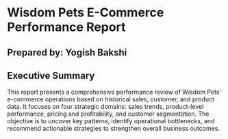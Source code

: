 # Wisdom Pets E-Commerce Performance Report
Prepared by: Yogish Bakshi
---
## Executive Summary
This report presents a comprehensive performance review of Wisdom Pets’ e-commerce operations based on historical sales, customer, and product data. It focuses on four strategic domains: sales trends, product-level performance, pricing and profitability, and customer segmentation. The objective is to uncover key patterns, identify operational bottlenecks, and recommend actionable strategies to strengthen overall business outcomes.

